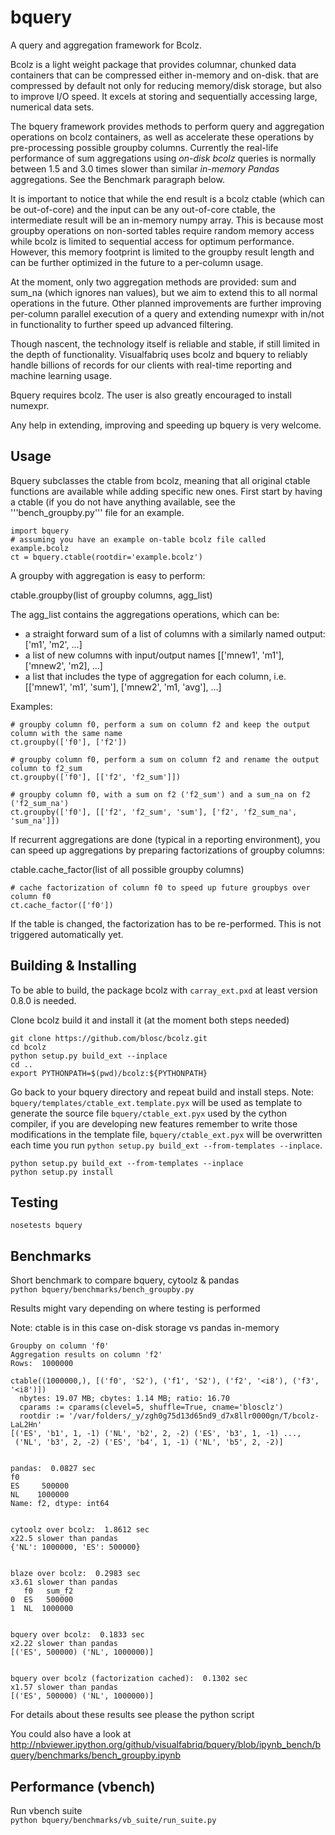 bquery
======

A query and aggregation framework for Bcolz.

Bcolz is a light weight package that provides columnar, chunked data containers that can be compressed either in-memory and on-disk. that are compressed by default not only for reducing memory/disk storage, but also to improve I/O speed. It excels at storing and sequentially accessing large, numerical data sets.

The bquery framework provides methods to perform query and aggregation operations on bcolz containers, as well as accelerate these operations by pre-processing possible groupby columns. Currently the real-life performance of sum aggregations using <i>on-disk bcolz</i> queries is normally between 1.5 and 3.0 times slower than similar <i>in-memory Pandas</i> aggregations. See the Benchmark paragraph below.

It is important to notice that while the end result is a bcolz ctable (which can be out-of-core) and the input can be any out-of-core ctable, the intermediate result will be an in-memory numpy array. This is because most groupby operations on non-sorted tables require random memory access while bcolz is limited to sequential access for optimum performance. However, this memory footprint is limited to the groupby result length and can be further optimized in the future to a per-column usage.

At the moment, only two aggregation methods are provided: sum and sum_na (which ignores nan values), but we aim to extend this to all normal operations in the future.
Other planned improvements are further improving per-column parallel execution of a query and extending numexpr with in/not in functionality to further speed up advanced filtering.

Though nascent, the technology itself is reliable and stable, if still limited in the depth of functionality. Visualfabriq uses bcolz and bquery to reliably handle billions of records for our clients with real-time reporting and machine learning usage.

Bquery requires bcolz. The user is also greatly encouraged to install numexpr.

Any help in extending, improving and speeding up bquery is very welcome.

Usage
--------

Bquery subclasses the ctable from bcolz, meaning that all original ctable functions are available while adding specific new ones. First start by having a ctable (if you do not have anything available, see the '''bench_groupby.py''' file for an example.

    import bquery
    # assuming you have an example on-table bcolz file called example.bcolz
    ct = bquery.ctable(rootdir='example.bcolz')

A groupby with aggregation is easy to perform:

ctable.groupby(list of groupby columns, agg_list)

The agg_list contains the aggregations operations, which can be:
- a straight forward sum of a list of columns with a similarly named output: ['m1', 'm2', ...]
- a list of new columns with input/output names [['mnew1', 'm1'], ['mnew2', 'm2], ...]
- a list that includes the type of aggregation for each column, i.e. [['mnew1', 'm1', 'sum'], ['mnew2', 'm1, 'avg'], ...]

Examples:

    # groupby column f0, perform a sum on column f2 and keep the output column with the same name
    ct.groupby(['f0'], ['f2'])

    # groupby column f0, perform a sum on column f2 and rename the output column to f2_sum
    ct.groupby(['f0'], [['f2', 'f2_sum']])

    # groupby column f0, with a sum on f2 ('f2_sum') and a sum_na on f2 ('f2_sum_na')
    ct.groupby(['f0'], [['f2', 'f2_sum', 'sum'], ['f2', 'f2_sum_na', 'sum_na']])

If recurrent aggregations are done (typical in a reporting environment), you can speed up aggregations by preparing factorizations of groupby columns:

ctable.cache_factor(list of all possible groupby columns)

    # cache factorization of column f0 to speed up future groupbys over column f0
    ct.cache_factor(['f0'])

If the table is changed, the factorization has to be re-performed. This is not triggered automatically yet.

Building & Installing
---------------------

To be able to build, the package bcolz with ```carray_ext.pxd``` at least version 0.8.0 is needed.

Clone bcolz build it and install it (at the moment both steps needed)

```
git clone https://github.com/blosc/bcolz.git
cd bcolz
python setup.py build_ext --inplace
cd ..
export PYTHONPATH=$(pwd)/bcolz:${PYTHONPATH}
```

Go back to your bquery directory and repeat build and install steps.
Note: ```bquery/templates/ctable_ext.template.pyx``` will be used as 
template to generate the source file ```bquery/ctable_ext.pyx``` used 
by the cython compiler, if you are developing new features remember to write 
those modifications in the template file, ```bquery/ctable_ext.pyx```
will be overwritten each time you run 
```python setup.py build_ext --from-templates --inplace```. 

```
python setup.py build_ext --from-templates --inplace
python setup.py install
```

Testing
-------
```nosetests bquery```

Benchmarks
----------
Short benchmark to compare bquery, cytoolz & pandas  
```python bquery/benchmarks/bench_groupby.py```

Results might vary depending on where testing is performed  

Note: ctable is in this case on-disk storage vs pandas in-memory  

```
Groupby on column 'f0'
Aggregation results on column 'f2'
Rows:  1000000

ctable((1000000,), [('f0', 'S2'), ('f1', 'S2'), ('f2', '<i8'), ('f3', '<i8')])
  nbytes: 19.07 MB; cbytes: 1.14 MB; ratio: 16.70
  cparams := cparams(clevel=5, shuffle=True, cname='blosclz')
  rootdir := '/var/folders/_y/zgh0g75d13d65nd9_d7x8llr0000gn/T/bcolz-LaL2Hn'
[('ES', 'b1', 1, -1) ('NL', 'b2', 2, -2) ('ES', 'b3', 1, -1) ...,
 ('NL', 'b3', 2, -2) ('ES', 'b4', 1, -1) ('NL', 'b5', 2, -2)]


pandas:  0.0827 sec
f0
ES     500000
NL    1000000
Name: f2, dtype: int64


cytoolz over bcolz:  1.8612 sec
x22.5 slower than pandas
{'NL': 1000000, 'ES': 500000}


blaze over bcolz:  0.2983 sec
x3.61 slower than pandas
   f0   sum_f2
0  ES   500000
1  NL  1000000


bquery over bcolz:  0.1833 sec
x2.22 slower than pandas
[('ES', 500000) ('NL', 1000000)]


bquery over bcolz (factorization cached):  0.1302 sec
x1.57 slower than pandas
[('ES', 500000) ('NL', 1000000)]
```
For details about these results see please the python script

You could also have a look at http://nbviewer.ipython.org/github/visualfabriq/bquery/blob/ipynb_bench/bquery/benchmarks/bench_groupby.ipynb

Performance (vbench)
--------------------
Run vbench suite  
```python bquery/benchmarks/vb_suite/run_suite.py```
